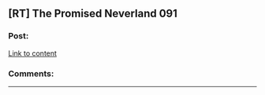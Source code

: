 ## [RT] The Promised Neverland 091

### Post:

[Link to content](https://readms.net/r/neverland/091/5161/1)

### Comments:

---

